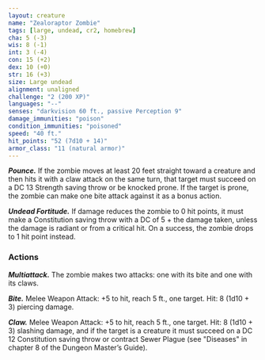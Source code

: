 ```yaml
---
layout: creature
name: "Zealoraptor Zombie"
tags: [large, undead, cr2, homebrew]
cha: 5 (-3)
wis: 8 (-1)
int: 3 (-4)
con: 15 (+2)
dex: 10 (+0)
str: 16 (+3)
size: Large undead
alignment: unaligned
challenge: "2 (200 XP)"
languages: "--"
senses: "darkvision 60 ft., passive Perception 9"
damage_immunities: "poison"
condition_immunities: "poisoned"
speed: "40 ft."
hit_points: "52 (7d10 + 14)"
armor_class: "11 (natural armor)"
---
```


***Pounce.*** If the zombie moves at least 20 feet
straight toward a creature and then hits it with a
claw attack on the same turn, that target must
succeed on a DC 13 Strength saving throw or be
knocked prone. If the target is prone, the zombie
can make one bite attack against it as a bonus
action.

***Undead Fortitude.*** If damage reduces the zombie
to 0 hit points, it must make a Constitution saving
throw with a DC of 5 + the damage taken, unless
the damage is radiant or from a critical hit. On a
success, the zombie drops to 1 hit point instead.

### Actions

***Multiattack.*** The zombie makes two attacks: one
with its bite and one with its claws.

***Bite.*** Melee Weapon Attack: +5 to hit, reach 5 ft.,
one target. Hit: 8 (1d10 + 3) piercing damage.

***Claw.*** Melee Weapon Attack: +5 to hit, reach 5 ft.,
one target. Hit: 8 (1d10 + 3) slashing damage, and if
the target is a creature it must succeed on a DC 12
Constitution saving throw or contract Sewer Plague
(see "Diseases" in chapter 8 of the Dungeon
Master’s Guide).
